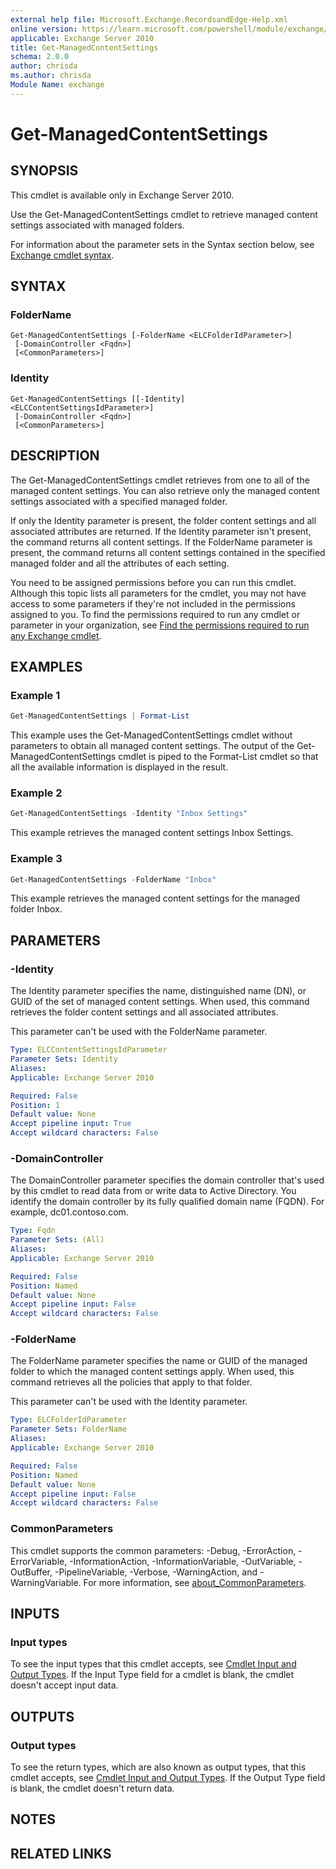 ```yaml
---
external help file: Microsoft.Exchange.RecordsandEdge-Help.xml
online version: https://learn.microsoft.com/powershell/module/exchange/get-managedcontentsettings
applicable: Exchange Server 2010
title: Get-ManagedContentSettings
schema: 2.0.0
author: chrisda
ms.author: chrisda
Module Name: exchange
---
```


# Get-ManagedContentSettings

## SYNOPSIS
This cmdlet is available only in Exchange Server 2010.

Use the Get-ManagedContentSettings cmdlet to retrieve managed content settings associated with managed folders.

For information about the parameter sets in the Syntax section below, see [Exchange cmdlet syntax](https://learn.microsoft.com/powershell/exchange/exchange-cmdlet-syntax).

## SYNTAX

### FolderName
```
Get-ManagedContentSettings [-FolderName <ELCFolderIdParameter>]
 [-DomainController <Fqdn>]
 [<CommonParameters>]
```

### Identity
```
Get-ManagedContentSettings [[-Identity] <ELCContentSettingsIdParameter>]
 [-DomainController <Fqdn>]
 [<CommonParameters>]
```

## DESCRIPTION
The Get-ManagedContentSettings cmdlet retrieves from one to all of the managed content settings. You can also retrieve only the managed content settings associated with a specified managed folder.

If only the Identity parameter is present, the folder content settings and all associated attributes are returned. If the Identity parameter isn't present, the command returns all content settings. If the FolderName parameter is present, the command returns all content settings contained in the specified managed folder and all the attributes of each setting.

You need to be assigned permissions before you can run this cmdlet. Although this topic lists all parameters for the cmdlet, you may not have access to some parameters if they're not included in the permissions assigned to you. To find the permissions required to run any cmdlet or parameter in your organization, see [Find the permissions required to run any Exchange cmdlet](https://learn.microsoft.com/powershell/exchange/find-exchange-cmdlet-permissions).

## EXAMPLES

### Example 1
```powershell
Get-ManagedContentSettings | Format-List
```

This example uses the Get-ManagedContentSettings cmdlet without parameters to obtain all managed content settings. The output of the Get-ManagedContentSettings cmdlet is piped to the Format-List cmdlet so that all the available information is displayed in the result.

### Example 2
```powershell
Get-ManagedContentSettings -Identity "Inbox Settings"
```

This example retrieves the managed content settings Inbox Settings.

### Example 3
```powershell
Get-ManagedContentSettings -FolderName "Inbox"
```

This example retrieves the managed content settings for the managed folder Inbox.

## PARAMETERS

### -Identity
The Identity parameter specifies the name, distinguished name (DN), or GUID of the set of managed content settings. When used, this command retrieves the folder content settings and all associated attributes.

This parameter can't be used with the FolderName parameter.

```yaml
Type: ELCContentSettingsIdParameter
Parameter Sets: Identity
Aliases:
Applicable: Exchange Server 2010

Required: False
Position: 1
Default value: None
Accept pipeline input: True
Accept wildcard characters: False
```

### -DomainController
The DomainController parameter specifies the domain controller that's used by this cmdlet to read data from or write data to Active Directory. You identify the domain controller by its fully qualified domain name (FQDN). For example, dc01.contoso.com.

```yaml
Type: Fqdn
Parameter Sets: (All)
Aliases:
Applicable: Exchange Server 2010

Required: False
Position: Named
Default value: None
Accept pipeline input: False
Accept wildcard characters: False
```

### -FolderName
The FolderName parameter specifies the name or GUID of the managed folder to which the managed content settings apply. When used, this command retrieves all the policies that apply to that folder.

This parameter can't be used with the Identity parameter.

```yaml
Type: ELCFolderIdParameter
Parameter Sets: FolderName
Aliases:
Applicable: Exchange Server 2010

Required: False
Position: Named
Default value: None
Accept pipeline input: False
Accept wildcard characters: False
```

### CommonParameters
This cmdlet supports the common parameters: -Debug, -ErrorAction, -ErrorVariable, -InformationAction, -InformationVariable, -OutVariable, -OutBuffer, -PipelineVariable, -Verbose, -WarningAction, and -WarningVariable. For more information, see [about_CommonParameters](https://go.microsoft.com/fwlink/p/?LinkID=113216).

## INPUTS

### Input types
To see the input types that this cmdlet accepts, see [Cmdlet Input and Output Types](https://go.microsoft.com/fwlink/p/?LinkId=2081749). If the Input Type field for a cmdlet is blank, the cmdlet doesn't accept input data.

## OUTPUTS

### Output types
To see the return types, which are also known as output types, that this cmdlet accepts, see [Cmdlet Input and Output Types](https://go.microsoft.com/fwlink/p/?LinkId=2081749). If the Output Type field is blank, the cmdlet doesn't return data.

## NOTES

## RELATED LINKS
